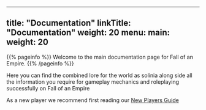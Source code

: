 
---
title: "Documentation"
linkTitle: "Documentation"
weight: 20
menu:
  main:
    weight: 20
---

{{% pageinfo %}}
Welcome to the main documentation page for Fall of an Empire.
{{% /pageinfo %}}

Here you can find the combined lore for the world as solinia along side all the information you require for gameplay mechanics and roleplaying successfully on Fall of an Empire

As a new player we recommend first reading our [New Players Guide](docs/guides/new-player-guide)

